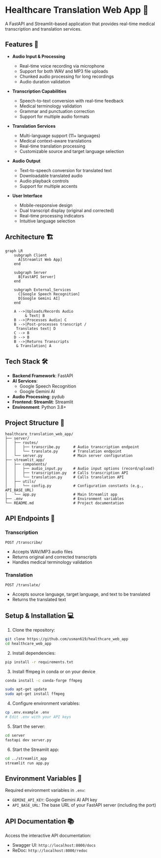# Healthcare Translation Web App 🏥

A FastAPI and Streamlit–based application that provides real-time medical transcription and translation services.

## Features 🌟

- **Audio Input & Processing**
  - Real-time voice recording via microphone
  - Support for both WAV and MP3 file uploads
  - Chunked audio processing for long recordings
  - Audio duration validation

- **Transcription Capabilities**
  - Speech-to-text conversion with real-time feedback
  - Medical terminology validation
  - Grammar and punctuation correction
  - Support for multiple audio formats

- **Translation Services**
  - Multi-language support (11+ languages)
  - Medical context–aware translations
  - Real-time translation processing
  - Customizable source and target language selection

- **Audio Output**
  - Text-to-speech conversion for translated text
  - Downloadable translated audio
  - Audio playback controls
  - Support for multiple accents

- **User Interface**
  - Mobile-responsive design
  - Dual transcript display (original and corrected)
  - Real-time processing indicators
  - Intuitive language selection

## Architecture 🏗️

```mermaid
graph LR
    subgraph Client
      A[Streamlit Web App]
    end

    subgraph Server
      B[FastAPI Server]
    end

    subgraph External_Services
      C[Google Speech Recognition]
      D[Google Gemini AI]
    end

    A -->|Uploads/Records Audio 
         & Text| B
    B -->|Processes Audio| C
    B -->|Post-processes transcript /
     Translates text| D
    C --> B
    D --> B
    B -->|Returns Transcripts
     & Translation| A

```

## Tech Stack 🛠️

- **Backend Framework**: FastAPI
- **AI Services**: 
  - Google Speech Recognition
  - Google Gemini AI
- **Audio Processing**: pydub
- **Frontend: Streamlit**: Streamlit
- **Environment**: Python 3.8+

## Project Structure 📁

```
healthcare_translation_web_app/
├── server/
│   ├── routes/
│   │   ├── transcribe.py      # Audio transcription endpoint
│   │   └── translate.py       # Translation endpoint
│   └── server.py              # Main server configuration
├── streamlit_app/
│   ├── components/
│   │   ├── audio_input.py     # Audio input options (record/upload)
│   │   ├── transcription.py   # Calls transcription API
│   │   └── translation.py     # Calls translation API
│   ├── utils/
│   │   └── config.py          # Configuration constants (e.g., API_BASE_URL)
│   └── app.py                 # Main Streamlit app
├── .env                       # Environment variables
└── README.md                  # Project documentation
```

## API Endpoints 🔌

### Transcription

```http
POST /transcribe/
```

- Accepts WAV/MP3 audio files
- Returns original and corrected transcripts
- Handles medical terminology validation

### Translation

```http
POST /translate/
```
- Accepts source language, target language, and text to be translated
- Returns the translated text

## Setup & Installation 💻

1. Clone the repository:
```bash
git clone https://github.com/usman619/healthcare_web_app
cd healthcare_web_app
```

2. Install dependencies:
```bash
pip install -r requirements.txt
```

3. Install ffmpeg in conda or on your device
```bash
conda install -c conda-forge ffmpeg
```
```bash
sudo apt-get update
sudo apt-get install ffmpeg
```

4. Configure environment variables:
```bash
cp .env.example .env
# Edit .env with your API keys
```

5. Start the server:
```bash
cd server
fastapi dev server.py
```

6. Start the Streamlit app:
```bash
cd ../streamlit_app
streamlit run app.py
```

## Environment Variables 🔐

Required environment variables in `.env`:
- `GEMINI_API_KEY`: Google Gemini AI API key
- `API_BASE_URL`: The base URL of your FastAPI server (including the port)

## API Documentation 📚

Access the interactive API documentation:
- Swagger UI: `http://localhost:8000/docs`
- ReDoc: `http://localhost:8000/redoc`